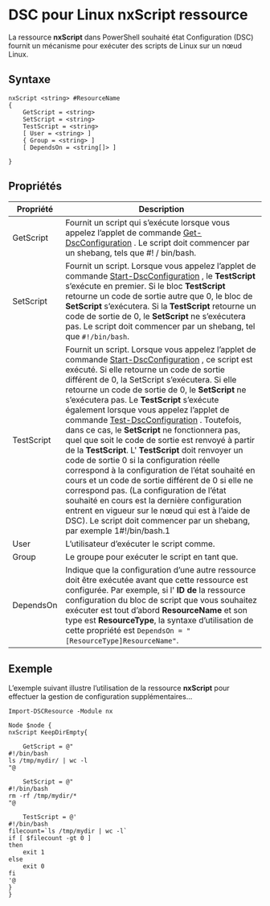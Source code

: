 # DSC pour Linux nxScript ressource

La ressource **nxScript** dans PowerShell souhaité état Configuration (DSC) fournit un mécanisme pour exécuter des scripts de Linux sur un nœud Linux.

## Syntaxe

```
nxScript <string> #ResourceName
{
    GetScript = <string>
    SetScript = <string>
    TestScript = <string>
    [ User = <string> ]
    { Group = <string> ]
    [ DependsOn = <string[]> ]

}
```

## Propriétés

|  Propriété |  Description | 
|---|---|
| GetScript| Fournit un script qui s’exécute lorsque vous appelez l’applet de commande [Get-DscConfiguration](https://technet.microsoft.com/en-us/library/dn521625.aspx) . Le script doit commencer par un shebang, tels que #! / bin/bash.| 
| SetScript| Fournit un script. Lorsque vous appelez l’applet de commande [Start-DscConfiguration](https://technet.microsoft.com/en-us/library/dn521623.aspx) , le **TestScript** s’exécute en premier. Si le bloc **TestScript** retourne un code de sortie autre que 0, le bloc de **SetScript** s’exécutera. Si la **TestScript** retourne un code de sortie de 0, le **SetScript** ne s’exécutera pas. Le script doit commencer par un shebang, tel que `#!/bin/bash`.| 
| TestScript| Fournit un script. Lorsque vous appelez l’applet de commande [Start-DscConfiguration](https://technet.microsoft.com/en-us/library/dn521623.aspx) , ce script est exécuté. Si elle retourne un code de sortie différent de 0, la SetScript s’exécutera. Si elle retourne un code de sortie de 0, le **SetScript** ne s’exécutera pas. Le **TestScript** s’exécute également lorsque vous appelez l’applet de commande [Test-DscConfiguration](https://technet.microsoft.com/en-us/library/dn407382.aspx) . Toutefois, dans ce cas, le **SetScript** ne fonctionnera pas, quel que soit le code de sortie est renvoyé à partir de la **TestScript**. L' **TestScript** doit renvoyer un code de sortie 0 si la configuration réelle correspond à la configuration de l’état souhaité en cours et un code de sortie différent de 0 si elle ne correspond pas. (La configuration de l’état souhaité en cours est la dernière configuration entrent en vigueur sur le nœud qui est à l’aide de DSC). Le script doit commencer par un shebang, par exemple 1#!/bin/bash.1| 
| User| L’utilisateur d’exécuter le script comme.| 
| Group| Le groupe pour exécuter le script en tant que.| 
| DependsOn | Indique que la configuration d’une autre ressource doit être exécutée avant que cette ressource est configurée. Par exemple, si l' **ID de** la ressource configuration du bloc de script que vous souhaitez exécuter est tout d’abord **ResourceName** et son type est **ResourceType**, la syntaxe d’utilisation de cette propriété est `DependsOn = "[ResourceType]ResourceName"`.| 

## Exemple

L’exemple suivant illustre l’utilisation de la ressource **nxScript** pour effectuer la gestion de configuration supplémentaires...

```
Import-DSCResource -Module nx 

Node $node {
nxScript KeepDirEmpty{

    GetScript = @"
#!/bin/bash
ls /tmp/mydir/ | wc -l
"@

    SetScript = @"
#!/bin/bash
rm -rf /tmp/mydir/*
"@

    TestScript = @'
#!/bin/bash
filecount=`ls /tmp/mydir | wc -l`
if [ $filecount -gt 0 ]
then
    exit 1
else
    exit 0
fi
'@
} 
}
```
